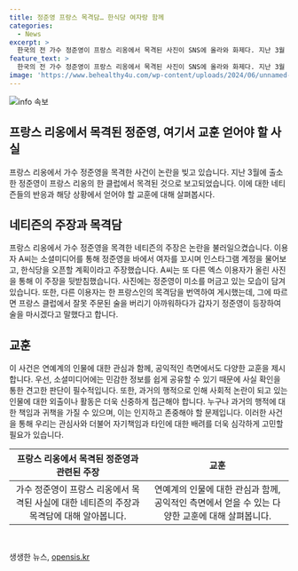 ```yaml
---
title: 정준영 프랑스 목격담… 한식당 여자랑 함께
categories:
  - News
excerpt: >
  한국의 전 가수 정준영이 프랑스 리옹에서 목격된 사진이 SNS에 올라와 화제다. 지난 3월 출소한 그는 한 클럽에서 여성들을 꼬시며 인스타그램 계정을 물어보고, 한식당을 열 거라고 한 것으로 전해졌다. 이어 프랑스 이용자가 올린 사진 속에서는 정준영이 머리와 수염을 기른 모습으로 미소를 머금고 있다고 전해졌다. 또한 클럽에서 잘못 주문된 술을 버리기 아까워하는 프랑스인에게 내가 마시겠다며 말을 걸었다고 한다. 이전에는 여성들을 성폭행하고, 불법 촬영물을 유포한 혐의로 징역 5년을 선고받은 바 있다.
feature_text: >
  한국의 전 가수 정준영이 프랑스 리옹에서 목격된 사진이 SNS에 올라와 화제다. 지난 3월 출소한 그는 한 클럽에서 여성들을 꼬시며 인스타그램 계정을 물어보고, 한식당을 열 거라고 한 것으로 전해졌다. 이어 프랑스 이용자가 올린 사진 속에서는 정준영이 머리와 수염을 기른 모습으로 미소를 머금고 있다고 전해졌다. 또한 클럽에서 잘못 주문된 술을 버리기 아까워하는 프랑스인에게 내가 마시겠다며 말을 걸었다고 한다. 이전에는 여성들을 성폭행하고, 불법 촬영물을 유포한 혐의로 징역 5년을 선고받은 바 있다.
image: 'https://www.behealthy4u.com/wp-content/uploads/2024/06/unnamed-file.png'
---
```


<p><img src="https://www.behealthy4u.com/wp-content/uploads/2024/06/unnamed-file.png" alt="info 속보" /></p>

<h2 data-ke-size="size26">프랑스 리옹에서 목격된 정준영, 여기서 교훈 얻어야 할 사실</h2>

<p data-ke-size="size16">프랑스 리옹에서 가수 정준영을 목격한 사건이 논란을 빚고 있습니다. 지난 3월에 출소한 정준영이 프랑스 리옹의 한 클럽에서 목격된 것으로 보고되었습니다. 이에 대한 네티즌들의 반응과 해당 상황에서 얻어야 할 교훈에 대해 살펴봅시다.</p>

<h2 data-ke-size="size24">네티즌의 주장과 목격담</h2>

<p data-ke-size="size16">프랑스 리옹에서 가수 정준영을 목격한 네티즌의 주장은 논란을 불러일으켰습니다. 이용자 A씨는 소셜미디어를 통해 정준영을 바에서 여자를 꼬시며 인스타그램 계정을 물어보고, 한식당을 오픈할 계획이라고 주장했습니다. A씨는 또 다른 엑스 이용자가 올린 사진을 통해 이 주장을 뒷받침했습니다. 사진에는 정준영이 미소를 머금고 있는 모습이 담겨 있습니다. 또한, 다른 이용자는 한 프랑스인의 목격담을 번역하여 게시했는데, 그에 따르면 프랑스 클럽에서 잘못 주문된 술을 버리기 아까워하다가 갑자기 정준영이 등장하여 술을 마시겠다고 말했다고 합니다.</p>

<h2 data-ke-size="size24">교훈</h2>

<p data-ke-size="size16">이 사건은 연예계의 인물에 대한 관심과 함께, 공익적인 측면에서도 다양한 교훈을 제시합니다. 우선, 소셜미디어에는 민감한 정보를 쉽게 공유할 수 있기 때문에 사실 확인을 통한 견고한 판단이 필수적입니다. 또한, 과거의 행적으로 인해 사회적 논란이 되고 있는 인물에 대한 외출이나 활동은 더욱 신중하게 접근해야 합니다. 누구나 과거의 행적에 대한 책임과 귀책을 가질 수 있으며, 이는 인지하고 존중해야 할 문제입니다. 이러한 사건을 통해 우리는 관심사와 더불어 자기책임과 타인에 대한 배려를 더욱 심각하게 고민할 필요가 있습니다.</p>

<table>
    <thead>
        <tr>
            <th style="text-align: center;">프랑스 리옹에서 목격된 정준영과 관련된 주장</th>
            <th style="text-align: center;">교훈</th>
        </tr>
    </thead>
    <tbody>
        <tr>
            <td style="text-align: center;">가수 정준영이 프랑스 리옹에서 목격된 사실에 대한 네티즌의 주장과 목격담에 대해 알아봅니다.</td>
            <td style="text-align: center;">연예계의 인물에 대한 관심과 함께, 공익적인 측면에서 얻을 수 있는 다양한 교훈에 대해 살펴봅니다.</td>
        </tr>
    </tbody>
</table>

<p data-ke-size="size16">&nbsp;</p>
생생한 뉴스, <a href="https://opensis.kr" rel="dofollow">opensis.kr</a>


